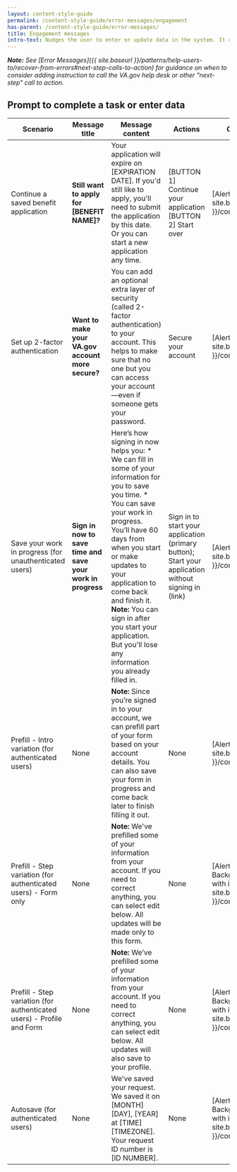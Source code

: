 ```yaml
---
layout: content-style-guide
permalink: /content-style-guide/error-messages/engagement
has-parent: /content-style-guide/error-messages/
title: Engagement messages
intro-text: Nudges the user to enter or update data in the system. It can be initiated by either the system or another user.
---
```


***Note:** See [Error Messages]({{ site.baseurl }}/patterns/help-users-to/recover-from-errors#next-step-calls-to-action) for guidance on when to consider adding instruction to call the VA.gov help desk or other "next-step" call to action.*

## Prompt to complete a task or enter data

| Scenario                                 | Message title | Message content | Actions | Component | State  | Location |
| ---------------------------------------- | ----- | ----------- | ------- | --------- | ------ | -------- |
| Continue a saved benefit application | **Still want to apply for [BENEFIT NAME]?** | Your application will expire on [EXPIRATION DATE]. If you'd still like to apply, you'll need to submit the application by this date. Or you can start a new application any time. | [BUTTON 1] Continue your application [BUTTON 2] Start over | [Alert box]({{ site.baseurl }}/components/alert) | [Informational]({{ site.baseurl }}/components/alert#informational-alert) | Replace affected component |
| Set up 2-factor authentication       | **Want to make your VA.gov account more secure?** | You can add an optional extra layer of security (called 2-factor authentication) to your account. This helps to make sure that no one but you can access your account—even if someone gets your password. | Secure your account | [Alert box]({{ site.baseurl }}/components/alert) | [Informational]({{ site.baseurl }}/components/alert#informational-alert) | Replace affected component |
| Save your work in progress (for unauthenticated users) | **Sign in now to save time and save your work in progress** | Here’s how signing in now helps you: * We can fill in some of your information for you to save you time. * You can save your work in progress. You’ll have 60 days from when you start or make updates to your application to come back and finish it. **Note:** You can sign in after you start your application. But you'll lose any information you already filled in. | Sign in to start your application (primary button); Start your application without signing in (link) | [Alert box]({{ site.baseurl }}/components/alert) | [Informational]({{ site.baseurl }}/components/alert#informational-alert) | After h1 on [Form Introduction page]({{ site.baseurl }}/templates/forms/introduction) |
| Prefill - Intro variation (for authenticated users) | None | **Note:** Since you’re signed in to your account, we can prefill part of your form based on your account details. You can also save your form in progress and come back later to finish filling it out. | None | [Alert box]({{ site.baseurl }}/components/alert) | [Informational]({{ site.baseurl }}/components/alert#informational-alert) | After h1 on [Form Introduction page]({{ site.baseurl }}/templates/forms/introduction) |
| Prefill - Step variation (for authenticated users) - Form only | None | **Note:** We've prefilled some of your information from your account. If you need to correct anything, you can select edit below. All updates will be made only to this form. | None | [Alert - Background-only with icon]({{ site.baseurl }}/components/alert) | [Informational]({{ site.baseurl }}/components/alert#background-color-only-alert-with-icon) | After Progress bar - Segmented on a form step page.) |
| Prefill - Step variation (for authenticated users) - Profile and Form | None | **Note:** We’ve prefilled some of your information from your account. If you need to correct anything, you can select edit below. All updates will also save to your profile. | None | [Alert - Background-only with icon]({{ site.baseurl }}/components/alert) | [Informational]({{ site.baseurl }}/components/alert#background-color-only-alert-with-icon) | After Progress bar - Segmented on a form step page.) |
| Autosave (for authenticated users) | None | We've saved your request. We saved it on [MONTH] [DAY], [YEAR] at [TIME] [TIMEZONE]. Your request ID number is [ID NUMBER].  | None | [Alert - Background-only with icon]({{ site.baseurl }}/components/alert) | [Success]({{ site.baseurl }}/components/alert#background-color-only-alert-with-icon) | After Button pair on a form step page.) |